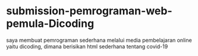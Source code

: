# submission-pemrograman-web-pemula-Dicoding

saya membuat pemrograman sederhana melalui media pembelajaran online yaitu dicoding, dimana berisikan html sederhana tentang covid-19
